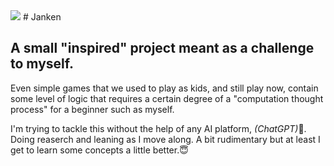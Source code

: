 <img src="favicon.ico" />
# Janken

## A small "inspired" project meant as a challenge to myself.

Even simple games that we used to play as kids, and still play now, contain some level of logic that requires a certain degree of a "computation thought process" for a beginner such as myself.

I'm trying to tackle this without the help of any AI platform, <i>(ChatGPT)</i>🤫. Doing reaserch and leaning as I move along. A bit rudimentary but at least I get to learn some concepts a little better.😇
